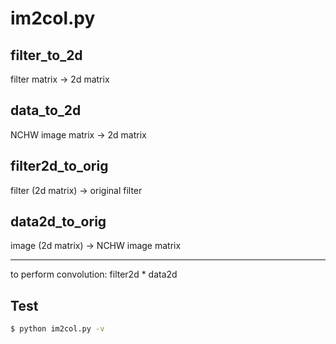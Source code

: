 # im2col.py

## filter_to_2d
filter matrix -> 2d matrix

## data_to_2d
NCHW image matrix -> 2d matrix

## filter2d_to_orig
filter (2d matrix) -> original filter

## data2d_to_orig
image (2d matrix) -> NCHW image matrix

---


to perform convolution: filter2d * data2d

## Test
```sh
$ python im2col.py -v
```
